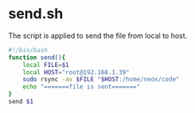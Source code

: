 # send.sh

The script is applied to send the file from local to host.

```bash
#!/bin/bash
function send(){
    local FILE=$1
    local HOST="root@192.168.1.39"
    sudo rsync -av $FILE "$HOST:/home/neox/code"
    echo "=======file is sent======="
}
send $1

```
